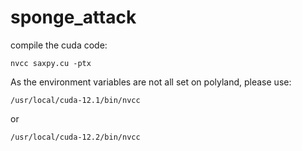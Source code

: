 # sponge_attack

compile the cuda code: 

`nvcc saxpy.cu -ptx`

As the environment variables are not all set on polyland, please use:

`/usr/local/cuda-12.1/bin/nvcc` 

or

`/usr/local/cuda-12.2/bin/nvcc` 

